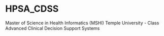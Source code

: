 # HPSA_CDSS
Master of Science in Health Informatics (MSHI) Temple University - Class Advanced Clinical Decision Support Systems
